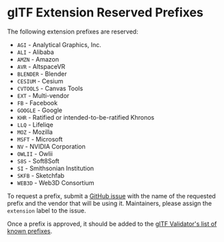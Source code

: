 # glTF Extension Reserved Prefixes

The following extension prefixes are reserved:

* `AGI` - Analytical Graphics, Inc.
* `ALI` - Alibaba
* `AMZN` - Amazon
* `AVR` - AltspaceVR
* `BLENDER` - Blender
* `CESIUM` - Cesium
* `CVTOOLS` - Canvas Tools
* `EXT` - Multi-vendor
* `FB` - Facebook
* `GOOGLE` - Google
* `KHR` - Ratified or intended-to-be-ratified Khronos
* `LLQ` - Lifeliqe
* `MOZ` - Mozilla
* `MSFT` - Microsoft
* `NV` - NVIDIA Corporation
* `OWLII` - Owlii
* `S8S` - Soft8Soft
* `SI` - Smithsonian Institution
* `SKFB` - Sketchfab
* `WEB3D` - Web3D Consortium

To request a prefix, submit a [GitHub issue](https://github.com/KhronosGroup/glTF/issues/new) with the name of the requested prefix and the vendor that will be using it. Maintainers, please assign the `extension` label to the issue.

Once a prefix is approved, it should be added to the [glTF Validator's list of known prefixes](https://github.com/KhronosGroup/glTF-Validator/blob/master/lib/src/ext/extensions.dart).

